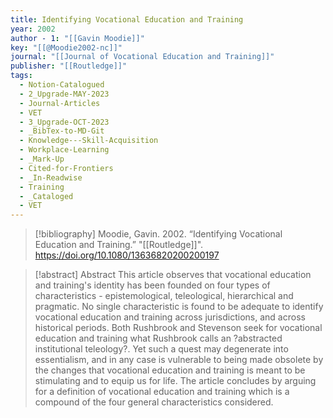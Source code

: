 ```yaml
---
title: Identifying Vocational Education and Training
year: 2002
author - 1: "[[Gavin Moodie]]"
key: "[[@Moodie2002-nc]]"
journal: "[[Journal of Vocational Education and Training]]"
publisher: "[[Routledge]]"
tags:
  - Notion-Catalogued
  - 2_Upgrade-MAY-2023
  - Journal-Articles
  - VET
  - 3_Upgrade-OCT-2023
  - _BibTex-to-MD-Git
  - Knowledge---Skill-Acquisition
  - Workplace-Learning
  - _Mark-Up
  - Cited-for-Frontiers
  - _In-Readwise
  - Training
  - _Cataloged
  - VET
---
```


> [!bibliography]
> Moodie, Gavin. 2002. “Identifying Vocational Education and Training.” "[[Routledge]]". https://doi.org/10.1080/13636820200200197

> [!abstract]
> Abstract This article observes that vocational education and training's identity has been founded on four types of characteristics -  epistemological, teleological, hierarchical and pragmatic. No single characteristic is found to be adequate to identify vocational education and training across jurisdictions, and across historical periods. Both Rushbrook and Stevenson seek for vocational education and training what Rushbrook calls an ?abstracted institutional teleology?. Yet such a quest may degenerate into essentialism, and in any case is vulnerable to being made obsolete by the changes that vocational education and training is meant to be stimulating and to equip us for life. The article concludes by arguing for a definition of vocational education and training which is a compound of the four general characteristics considered.